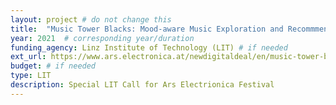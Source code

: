 ```yaml
---
layout: project # do not change this
title: 	"Music Tower Blacks: Mood-aware Music Exploration and Recommmendation" # title of the project
year: 2021	# corresponding year/duration
funding_agency: Linz Institute of Technology (LIT) # if needed
ext_url: https://www.ars.electronica.at/newdigitaldeal/en/music-tower-blocks/
budget: # if needed
type: LIT
description: Special LIT Call for Ars Electrionica Festival
---
```

